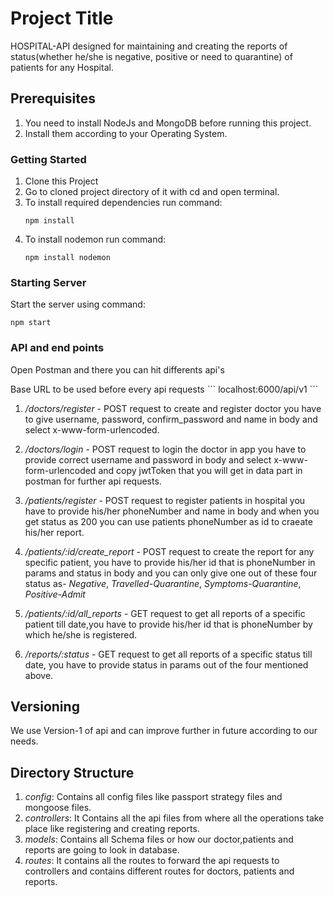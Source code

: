 # Project Title

HOSPITAL-API designed for maintaining and creating the reports of status(whether he/she is negative, positive or need to quarantine) of patients for any Hospital.

## Prerequisites

1. You need to install NodeJs and MongoDB before running this project.
2. Install them according to your Operating System.

### Getting Started

1. Clone this Project
2. Go to cloned project directory of it with cd and open terminal. 
3. To install required dependencies run command:
   ```
   npm install
   ```
4. To install nodemon run command:
   ```
   npm install nodemon 
   ```

### Starting Server

   Start the server using command:
   ```
   npm start
   ```
### API and end points

<p> Open Postman and there you can hit differents api's </p>
 Base URL to be used before every api requests 
```
localhost:6000/api/v1
```

1. */doctors/register* - POST request to create and register doctor you have to give username, password, confirm_password and name in body and select x-www-form-urlencoded.

2. */doctors/login* - POST request to login the doctor in app you have to provide correct username and password in body and select x-www-form-urlencoded and copy jwtToken 
   that you will get in data part in postman for further api requests.

3. */patients/register* - POST request to register patients in hospital you have to provide his/her phoneNumber and name in body and when you get status as 200 you can use 
   patients phoneNumber as id to craeate his/her report.

4. */patients/:id/create_report* - POST request to create the report for any specific patient, you have to provide his/her id that is phoneNumber in params and status in body
   and you can only give one out of these four status as-
   *Negative*, *Travelled-Quarantine*, *Symptoms-Quarantine*, *Positive-Admit*

5. */patients/:id/all_reports* - GET request to get all reports of a specific patient till date,you have to provide his/her id that is phoneNumber by which he/she is registered.

6. */reports/:status* - GET request to get all reports of a specific status till date, you have to provide status in params out of the four mentioned above.

## Versioning

We use Version-1 of api and can improve further in future according to our needs.

## Directory Structure

1. *config*: Contains all config files like passport strategy files and mongoose files.
2. *controllers*: It Contains all the api files from where all the operations take place like registering and creating reports.
3. *models*: Contains all Schema files or how our doctor,patients and reports are going to look in database.
4. *routes*: It contains all the routes to forward the api requests to controllers and contains different routes for doctors, patients and reports.


